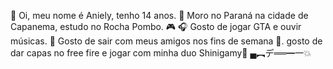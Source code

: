 👋 Oi, meu nome é Aniely, tenho 14 anos.
 🌁 Moro no Paraná na cidade de Capanema, estudo no Rocha Pombo.
🎮 🎧 Gosto de jogar GTA e ouvir músicas.
🎈 Gosto de sair com meus amigos nos fins de semana 🎊.
gosto de dar capas no free fire e jogar com minha duo Shinigamy👄 
▄︻デ══━一💥
